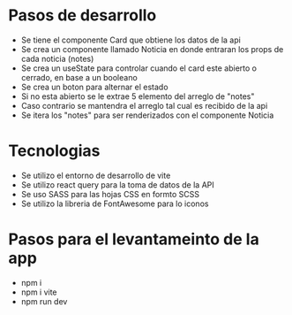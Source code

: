 # Pasos de desarrollo

- Se tiene el componente Card que obtiene los datos de la api
- Se crea un componente llamado Noticia en donde entraran los props de cada noticia (notes)
- Se crea un useState para controlar cuando el card este abierto o cerrado, en base a un booleano
- Se crea un boton para alternar el estado
- Si no esta abierto se le extrae 5 elemento del arreglo de "notes" 
- Caso contrario se mantendra el arreglo tal cual es recibido de la api
- Se itera los "notes" para ser renderizados con el componente Noticia

# Tecnologias

- Se utilizo el entorno de desarrollo de vite
- Se utilizo react query para la toma de datos de la API
- Se uso SASS para las hojas CSS en formto SCSS
- Se utilizo la libreria de FontAwesome para lo iconos

# Pasos para el levantameinto de la app

- npm i
- npm i vite
- npm run dev